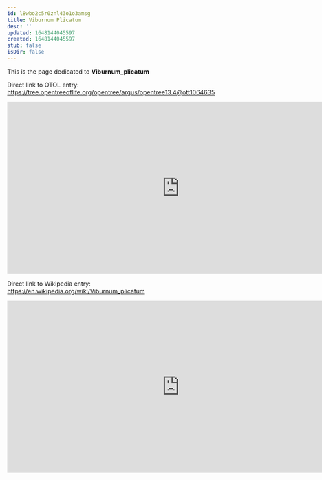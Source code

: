 ```yaml
---
id: l8wbo2c5r0znl43o1o3amsg
title: Viburnum Plicatum
desc: ''
updated: 1648144045597
created: 1648144045597
stub: false
isDir: false
---
```

This is the page dedicated to **Viburnum_plicatum**


Direct link to OTOL entry: https://tree.opentreeoflife.org/opentree/argus/opentree13.4@ott1064635



<html>
    <body>
    <iframe src="https://tree.opentreeoflife.org/opentree/argus/opentree13.4@ott1064635"
    width="800" height="400" frameborder="0" allowfullscreen> </iframe>
    </body>
</html>
    


Direct link to Wikipedia entry: https://en.wikipedia.org/wiki/Viburnum_plicatum



<html>
    <body>
    <iframe src="https://en.wikipedia.org/wiki/Viburnum_plicatum"
    width="800" height="400" frameborder="0" allowfullscreen> </iframe>
    </body>
</html>
    
